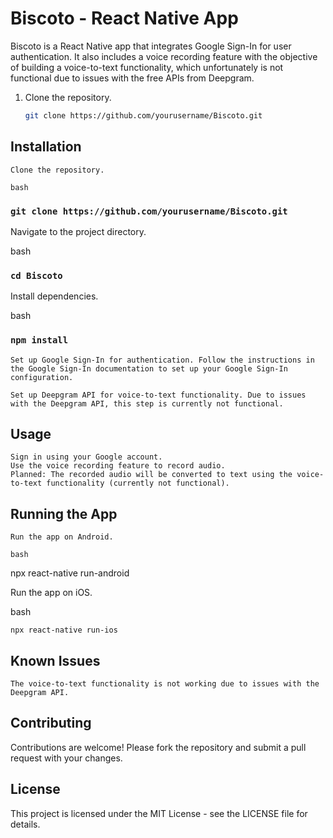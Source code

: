 # Biscoto - React Native App

Biscoto is a React Native app that integrates Google Sign-In for user authentication. It also includes a voice recording feature with the objective of building a voice-to-text functionality, which unfortunately is not functional due to issues with the free APIs from Deepgram.

1. Clone the repository.
   ```bash
   git clone https://github.com/yourusername/Biscoto.git

## Installation

    Clone the repository.

    bash

### `git clone https://github.com/yourusername/Biscoto.git`

Navigate to the project directory.

bash

### `cd Biscoto`

Install dependencies.

bash

### `npm install`

    Set up Google Sign-In for authentication. Follow the instructions in the Google Sign-In documentation to set up your Google Sign-In configuration.

    Set up Deepgram API for voice-to-text functionality. Due to issues with the Deepgram API, this step is currently not functional.

## Usage

    Sign in using your Google account.
    Use the voice recording feature to record audio.
    Planned: The recorded audio will be converted to text using the voice-to-text functionality (currently not functional).

## Running the App

    Run the app on Android.

    bash

npx react-native run-android

Run the app on iOS.

bash

    npx react-native run-ios

## Known Issues

    The voice-to-text functionality is not working due to issues with the Deepgram API.

## Contributing

Contributions are welcome! Please fork the repository and submit a pull request with your changes.

## License

This project is licensed under the MIT License - see the LICENSE file for details.
